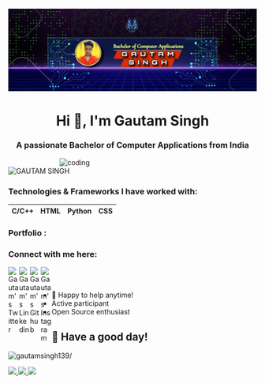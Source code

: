![logo](https://github.com/gautamsingh139/gautamsingh139/blob/main/Github%20Banner.jpg)
<h1 align="center">Hi 👋, I'm Gautam Singh</h1>
<h3 align="center">A passionate Bachelor of Computer Applications from India</h3>

<img align="right" alt="coding" width="400" src="https://user-images.githubusercontent.com/55389276/140866485-8fb1c876-9a8f-4d6a-98dc-08c4981eaf70.gif">

<p align="left"> <img src="https://komarev.com/ghpvc/?username=gautamsingh139&label=Profile%20views&color=0e75b6&style=flat" alt="GAUTAM SINGH" /> </p>

### Technologies & Frameworks I have worked with:
| C/C++ | HTML  | Python |   CSS   |
| :---: | :---: | :---:  | :-----: |


### Portfolio : 




### Connect with me here:  


<a href="https://twitter.com/gautamsingh139">
  <img align="left" alt="Gautam's Twitter" width="22px" src="https://cdn.jsdelivr.net/npm/simple-icons@v3/icons/twitter.svg" />
</a>
<a href="https://www.linkedin.com/in/gautamsingh139/">
  <img align="left" alt="Gautam's Linkedin" width="22px" src="https://cdn.jsdelivr.net/npm/simple-icons@v3/icons/linkedin.svg" />
</a>
<a href="https://github.com/gautamsingh139">
  <img align="left" alt="Gautam's Github" width="22px" src="https://cdn.jsdelivr.net/npm/simple-icons@v3/icons/github.svg" />
</a>
<a href="https://www.instagram.com/gautamrajput139/">
  <img align="left" alt="Gautam's Instagram" width="22px" src="https://cdn.jsdelivr.net/npm/simple-icons@v3/icons/instagram.svg" />
</a>

<br/>
<br/>



- 💬 Happy to help anytime!
- Active participant
- Open Source enthusiast

## :rainbow: Have a good day!
<p align="left"> <img src=https://Gautam.com/ghpvc/?username=gautamsingh139 alt=gautamsingh139/></p>

<a href=https://github.com/TesseractCoding>
   <img src=https://img.shields.io/badge/TesseractCoding-Contributor-brightgreen>
</a>
<a href=https://github.com/codeforcauseorg>
   <img src=https://img.shields.io/badge/CodeforCause-Contributor-blue>
</a>
<a href=https://github.com/girlscriptindia>
   <img src=https://img.shields.io/badge/GirlScriptFoundation-Contributor-orange>
</a>
